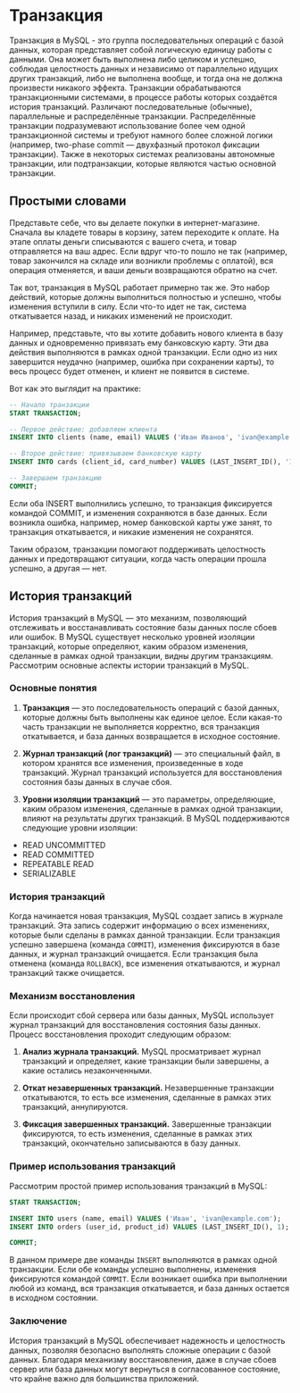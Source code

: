 # Транзакция
Транзакция в MySQL - это группа последовательных операций с базой данных, которая представляет собой логическую единицу работы с данными. Она может быть выполнена либо целиком и успешно, соблюдая целостность данных и независимо от параллельно идущих других транзакций, либо не выполнена вообще, и тогда она не должна произвести никакого эффекта. Транзакции обрабатываются транзакционными системами, в процессе работы которых создаётся история транзакций. Различают последовательные (обычные), параллельные и распределённые транзакции. Распределённые транзакции подразумевают использование более чем одной транзакционной системы и требуют намного более сложной логики (например, two-phase commit — двухфазный протокол фиксации транзакции). Также в некоторых системах реализованы автономные транзакции, или подтранзакции, которые являются частью основной транзакции.

## Простыми словами
Представьте себе, что вы делаете покупки в интернет-магазине. Сначала вы кладете товары в корзину, затем переходите к оплате. На этапе оплаты деньги списываются с вашего счета, и товар отправляется на ваш адрес. Если вдруг что-то пошло не так (например, товар закончился на складе или возникли проблемы с оплатой), вся операция отменяется, и ваши деньги возвращаются обратно на счет.

Так вот, транзакция в MySQL работает примерно так же. Это набор действий, которые должны выполниться полностью и успешно, чтобы изменения вступили в силу. Если что-то идет не так, система откатывается назад, и никаких изменений не происходит.

Например, представьте, что вы хотите добавить нового клиента в базу данных и одновременно привязать ему банковскую карту. Эти два действия выполняются в рамках одной транзакции. Если одно из них завершится неудачно (например, ошибка при сохранении карты), то весь процесс будет отменен, и клиент не появится в системе.

Вот как это выглядит на практике:

```sql
-- Начало транзакции
START TRANSACTION;

-- Первое действие: добавляем клиента
INSERT INTO clients (name, email) VALUES ('Иван Иванов', 'ivan@example.com');

-- Второе действие: привязываем банковскую карту
INSERT INTO cards (client_id, card_number) VALUES (LAST_INSERT_ID(), '1234567890123456');

-- Завершаем транзакцию
COMMIT;
```

Если оба INSERT выполнились успешно, то транзакция фиксируется командой COMMIT, и изменения сохраняются в базе данных. Если возникла ошибка, например, номер банковской карты уже занят, то транзакция откатывается, и никакие изменения не сохранятся.

Таким образом, транзакции помогают поддерживать целостность данных и предотвращают ситуации, когда часть операции прошла успешно, а другая — нет.

## История транзакций
История транзакций в MySQL — это механизм, позволяющий отслеживать и восстанавливать состояние базы данных после сбоев или ошибок. В MySQL существует несколько уровней изоляции транзакций, которые определяют, каким образом изменения, сделанные в рамках одной транзакции, видны другим транзакциям. Рассмотрим основные аспекты истории транзакций в MySQL.

### Основные понятия

1. **Транзакция** — это последовательность операций с базой данных, которые должны быть выполнены как единое целое. Если какая-то часть транзакции не выполняется корректно, вся транзакция откатывается, и база данных возвращается в исходное состояние.

2. **Журнал транзакций (лог транзакций)** — это специальный файл, в котором хранятся все изменения, произведенные в ходе транзакций. Журнал транзакций используется для восстановления состояния базы данных в случае сбоя.

3. **Уровни изоляции транзакций** — это параметры, определяющие, каким образом изменения, сделанные в рамках одной транзакции, влияют на результаты других транзакций. В MySQL поддерживаются следующие уровни изоляции:
- READ UNCOMMITTED
- READ COMMITTED
- REPEATABLE READ
- SERIALIZABLE

### История транзакций

Когда начинается новая транзакция, MySQL создает запись в журнале транзакций. Эта запись содержит информацию о всех изменениях, которые были сделаны в рамках данной транзакции. Если транзакция успешно завершена (команда `COMMIT`), изменения фиксируются в базе данных, и журнал транзакций очищается. Если транзакция была отменена (команда `ROLLBACK`), все изменения откатываются, и журнал транзакций также очищается.

### Механизм восстановления

Если происходит сбой сервера или базы данных, MySQL использует журнал транзакций для восстановления состояния базы данных. Процесс восстановления проходит следующим образом:

1. **Анализ журнала транзакций.** MySQL просматривает журнал транзакций и определяет, какие транзакции были завершены, а какие остались незаконченными.

2. **Откат незавершенных транзакций.** Незавершенные транзакции откатываются, то есть все изменения, сделанные в рамках этих транзакций, аннулируются.

3. **Фиксация завершенных транзакций.** Завершенные транзакции фиксируются, то есть изменения, сделанные в рамках этих транзакций, окончательно записываются в базу данных.

### Пример использования транзакций

Рассмотрим простой пример использования транзакций в MySQL:

```sql
START TRANSACTION;

INSERT INTO users (name, email) VALUES ('Иван', 'ivan@example.com');
INSERT INTO orders (user_id, product_id) VALUES (LAST_INSERT_ID(), 1);

COMMIT;
```

В данном примере две команды `INSERT` выполняются в рамках одной транзакции. Если обе команды успешно выполнены, изменения фиксируются командой `COMMIT`. Если возникает ошибка при выполнении любой из команд, вся транзакция откатывается, и база данных остается в исходном состоянии.

### Заключение

История транзакций в MySQL обеспечивает надежность и целостность данных, позволяя безопасно выполнять сложные операции с базой данных. Благодаря механизму восстановления, даже в случае сбоев сервер или база данных могут вернуться в согласованное состояние, что крайне важно для большинства приложений.
